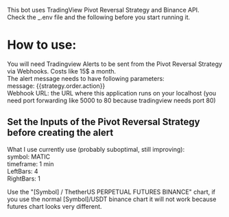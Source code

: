This bot uses TradingView Pivot Reversal Strategy and Binance API.  
Check the _.env file and the following before you start running it.  


# How to use:  
  
You will need Tradingview Alerts to be sent from the Pivot Reversal Strategy via Webhooks. Costs like 15$ a month.  
The alert message needs to have following parameters:  
message: {{strategy.order.action}}  
Webhook URL: the URL where this application runs on your localhost (you need port forwarding like 5000 to 80 because tradingview needs port 80)  
  

  
## Set the Inputs of the Pivot Reversal Strategy before creating the alert  
What I use currently use (probably suboptimal, still improving):  
symbol: MATIC  
timeframe: 1 min  
LeftBars: 4  
RightBars: 1  

Use the "[Symbol] / ThetherUS PERPETUAL FUTURES BINANCE" chart, if you use the normal [Symbol]/USDT binance chart it will not work because futures chart looks very different.  
